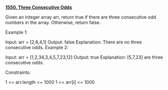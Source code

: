[**1550. Three Consecutive Odds**](https://leetcode.com/problems/three-consecutive-odds)

Given an integer array arr, return true if there are three consecutive odd numbers in the array. Otherwise, return false.


Example 1:

Input: arr = [2,6,4,1]
Output: false
Explanation: There are no three consecutive odds.
Example 2:

Input: arr = [1,2,34,3,4,5,7,23,12]
Output: true
Explanation: [5,7,23] are three consecutive odds.


Constraints:

1 <= arr.length <= 1000
1 <= arr[i] <= 1000